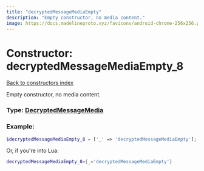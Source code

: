 ```yaml
---
title: "decryptedMessageMediaEmpty"
description: "Empty constructor, no media content."
image: https://docs.madelineproto.xyz/favicons/android-chrome-256x256.png
---
```

# Constructor: decryptedMessageMediaEmpty\_8  
[Back to constructors index](index.md)



Empty constructor, no media content.




### Type: [DecryptedMessageMedia](../types/DecryptedMessageMedia.md)


### Example:

```php
$decryptedMessageMediaEmpty_8 = ['_' => 'decryptedMessageMediaEmpty'];
```  


Or, if you're into Lua:

```lua
decryptedMessageMediaEmpty_8={_='decryptedMessageMediaEmpty'}

```


